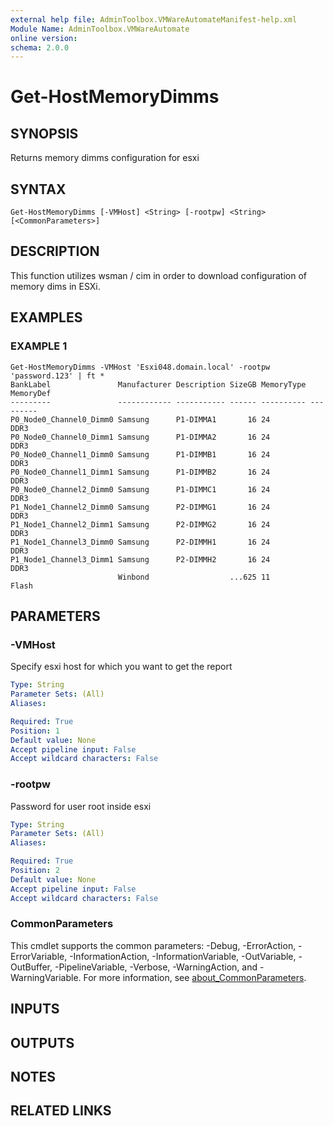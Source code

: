 ```yaml
---
external help file: AdminToolbox.VMWareAutomateManifest-help.xml
Module Name: AdminToolbox.VMWareAutomate
online version:
schema: 2.0.0
---
```


# Get-HostMemoryDimms

## SYNOPSIS
Returns memory dimms configuration for esxi

## SYNTAX

```
Get-HostMemoryDimms [-VMHost] <String> [-rootpw] <String> [<CommonParameters>]
```

## DESCRIPTION
This function utilizes wsman / cim in order to download configuration of memory dims in ESXi.

## EXAMPLES

### EXAMPLE 1
```
Get-HostMemoryDimms -VMHost 'Esxi048.domain.local' -rootpw 'password.123' | ft *
BankLabel               Manufacturer Description SizeGB MemoryType MemoryDef
---------               ------------ ----------- ------ ---------- ---------
P0_Node0_Channel0_Dimm0 Samsung      P1-DIMMA1       16 24         DDR3
P0_Node0_Channel0_Dimm1 Samsung      P1-DIMMA2       16 24         DDR3
P0_Node0_Channel1_Dimm0 Samsung      P1-DIMMB1       16 24         DDR3
P0_Node0_Channel1_Dimm1 Samsung      P1-DIMMB2       16 24         DDR3
P0_Node0_Channel2_Dimm0 Samsung      P1-DIMMC1       16 24         DDR3
P1_Node1_Channel2_Dimm0 Samsung      P2-DIMMG1       16 24         DDR3
P1_Node1_Channel2_Dimm1 Samsung      P2-DIMMG2       16 24         DDR3
P1_Node1_Channel3_Dimm0 Samsung      P2-DIMMH1       16 24         DDR3
P1_Node1_Channel3_Dimm1 Samsung      P2-DIMMH2       16 24         DDR3
                        Winbond                  ...625 11         Flash
```

## PARAMETERS

### -VMHost
Specify esxi host for which you want to get the report

```yaml
Type: String
Parameter Sets: (All)
Aliases:

Required: True
Position: 1
Default value: None
Accept pipeline input: False
Accept wildcard characters: False
```

### -rootpw
Password for user root inside esxi

```yaml
Type: String
Parameter Sets: (All)
Aliases:

Required: True
Position: 2
Default value: None
Accept pipeline input: False
Accept wildcard characters: False
```

### CommonParameters
This cmdlet supports the common parameters: -Debug, -ErrorAction, -ErrorVariable, -InformationAction, -InformationVariable, -OutVariable, -OutBuffer, -PipelineVariable, -Verbose, -WarningAction, and -WarningVariable. For more information, see [about_CommonParameters](http://go.microsoft.com/fwlink/?LinkID=113216).

## INPUTS

## OUTPUTS

## NOTES

## RELATED LINKS
